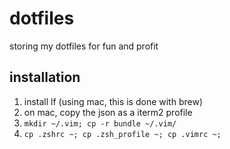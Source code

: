 # dotfiles
storing my dotfiles for fun and profit

## installation

1. install lf (using mac, this is done with brew)
2. on mac, copy the json as a iterm2 profile
3. `mkdir ~/.vim; cp -r bundle ~/.vim/`
4. `cp .zshrc ~; cp .zsh_profile ~; cp .vimrc ~;`
